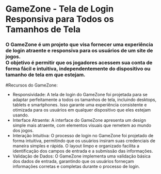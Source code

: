 # GameZone - Tela de Login Responsiva para Todos os Tamanhos de Tela



<h3>
  O GameZone é um projeto que visa fornecer uma experiência de login atraente e responsiva para os usuários de um site de jogos.<br>O objetivo é permitir que os jogadores acessem sua conta de forma fácil e intuitiva, 
  independentemente do dispositivo ou tamanho de tela em que estejam.
</h3>

#Recursos do GameZone:

<ul>
  <li>Responsividade: A tela de login do GameZone foi projetada para se adaptar perfeitamente a todos os tamanhos de tela, incluindo desktops, tablets e smartphones. Isso garante uma experiência consistente e otimizada para os usuários em qualquer dispositivo que eles estejam usando.</li>
  <li>Interface Atraente: A interface do GameZone apresenta um design simple mais  atraente, com elementos visuais que remetem ao mundo dos jogos.</li>
  <li>Interação Intuitiva: O processo de login no GameZone foi projetado de forma intuitiva, permitindo que os usuários insiram suas credenciais de maneira simples e rápida. O layout limpo e organizado facilita a identificação dos campos de entrada e a submissão das informações.</li>
  <li>Validação de Dados: O GameZone implementa uma validação básica dos dados de entrada, garantindo que os usuários forneçam informações corretas e completas durante o processo de login.</li>
</ul>

